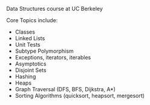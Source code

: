 Data Structures course at UC Berkeley

Core Topics include:

- Classes
- Linked Lists
- Unit Tests
- Subtype Polymorphism
- Exceptions, iterators, iterables
- Asymptotics
- Disjoint Sets
- Hashing
- Heaps
- Graph Traversal (DFS, BFS, Dijkstra, A*)
- Sorting Algorithms (quicksort, heapsort, mergesort)
